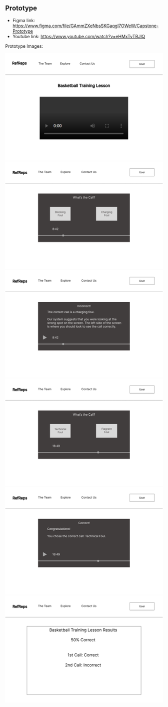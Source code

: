 ## Prototype

- Figma link: https://www.figma.com/file/GAmmZXeNbsSKGaqgl7OWeW/Capstone-Prototype
- Youtube link: https://www.youtube.com/watch?v=eHMxTvTBJlQ

Prototype Images:

<img src="Pictures\Prototype_1.png"/>
<img src="Pictures\Prototype_2.png"/>
<img src="Pictures\Prototype_3.png"/>
<img src="Pictures\Prototype_4.png"/>
<img src="Pictures\Prototype_5.png"/>
<img src="Pictures\Prototype_6.png"/>
